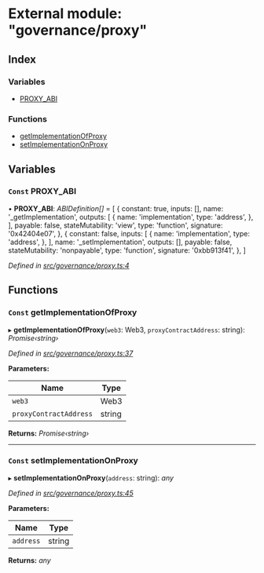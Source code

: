 # External module: "governance/proxy"

## Index

### Variables

* [PROXY_ABI](_governance_proxy_.md#const-proxy_abi)

### Functions

* [getImplementationOfProxy](_governance_proxy_.md#const-getimplementationofproxy)
* [setImplementationOnProxy](_governance_proxy_.md#const-setimplementationonproxy)

## Variables

### `Const` PROXY_ABI

• **PROXY_ABI**: *ABIDefinition[]* = [
  {
    constant: true,
    inputs: [],
    name: '_getImplementation',
    outputs: [
      {
        name: 'implementation',
        type: 'address',
      },
    ],
    payable: false,
    stateMutability: 'view',
    type: 'function',
    signature: '0x42404e07',
  },
  {
    constant: false,
    inputs: [
      {
        name: 'implementation',
        type: 'address',
      },
    ],
    name: '_setImplementation',
    outputs: [],
    payable: false,
    stateMutability: 'nonpayable',
    type: 'function',
    signature: '0xbb913f41',
  },
]

*Defined in [src/governance/proxy.ts:4](https://github.com/celo-org/celo-monorepo/blob/master/packages/contractkit/src/governance/proxy.ts#L4)*

## Functions

### `Const` getImplementationOfProxy

▸ **getImplementationOfProxy**(`web3`: Web3, `proxyContractAddress`: string): *Promise‹string›*

*Defined in [src/governance/proxy.ts:37](https://github.com/celo-org/celo-monorepo/blob/master/packages/contractkit/src/governance/proxy.ts#L37)*

**Parameters:**

Name | Type |
------ | ------ |
`web3` | Web3 |
`proxyContractAddress` | string |

**Returns:** *Promise‹string›*

___

### `Const` setImplementationOnProxy

▸ **setImplementationOnProxy**(`address`: string): *any*

*Defined in [src/governance/proxy.ts:45](https://github.com/celo-org/celo-monorepo/blob/master/packages/contractkit/src/governance/proxy.ts#L45)*

**Parameters:**

Name | Type |
------ | ------ |
`address` | string |

**Returns:** *any*
